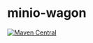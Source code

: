 # minio-wagon
[![Maven Central](https://img.shields.io/maven-central/v/io.github.dominys/minio-wagon.svg)](https://maven-badges.herokuapp.com/maven-central/io.github.dominys/minio-wagon/)
